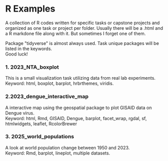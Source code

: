 # R Examples
A collection of R codes written for specific tasks or capstone projects and organized as one task or project per folder. Usually there will be a .html and a R markdone file along with it. But sometimes I forget one of them.  

Package "tidyverse" is almost always used. Task unique packages will be listed in the keywords.  
Good luck!

### 1. 2023_NTA_boxplot
This is a small visualization task utilizing data from real lab experiments.<br>
Keyword: html, boxplot, barplot, hrbrthemes, viridis.

### 2.2023_dengue_interactive_map
A interactive map using the geospatial package to plot GISAID data on Dengue virus.<br>
Keyword: html, Rmd, GISAID, Dengue, barplot, facet_wrap, rgdal, sf, htmlwidgets, leaflet, RcolorBrewer 

### 3. 2025_world_populations
A look at world population change between 1950 and 2023.<br> 
Keyword: Rmd, barplot, lineplot, multiple datasets.
